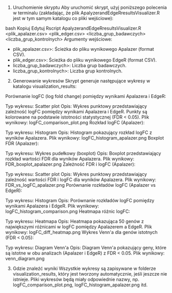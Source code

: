 1. Uruchomienie skryptu
Aby uruchomić skrypt, użyj poniższego polecenia w terminalu (zakładając, że plik ApalyzerandEdgeRresultsVisualizer.R jest w tym samym katalogu co pliki wejściowe):

bash
Kopiuj
Edytuj
Rscript ApalyzerandEdgeRresultsVisualizer.R <plik_apalazer.csv> <plik_edger.csv> <liczba_grup_badawczych> <liczba_grup_kontrolnych>
Argumenty wejściowe:

- plik_apalazer.csv>: Ścieżka do pliku wynikowego Apalazer (format CSV).
- plik_edger.csv>: Ścieżka do pliku wynikowego EdgeR (format CSV).
- liczba_grup_badawczych>: Liczba grup badawczych.
- liczba_grup_kontrolnych>: Liczba grup kontrolnych.

2. Generowanie wykresów
Skrypt generuje następujące wykresy w katalogu visualization_results:

Porównanie logFC (log fold change) pomiędzy wynikami Apalazera i EdgeR:

Typ wykresu: Scatter plot
Opis: Wykres punktowy przedstawiający zależność logFC pomiędzy wynikami Apalazera i EdgeR. Punkty są kolorowane na podstawie istotności statystycznej (FDR < 0.05).
Plik wynikowy: logFC_comparison_plot.png
Rozkład logFC (Apalazer):

Typ wykresu: Histogram
Opis: Histogram pokazujący rozkład logFC z wyników Apalazera.
Plik wynikowy: logFC_histogram_apalazer.png
Boxplot FDR (Apalazer):

Typ wykresu: Wykres pudełkowy (boxplot)
Opis: Boxplot przedstawiający rozkład wartości FDR dla wyników Apalazera.
Plik wynikowy: FDR_boxplot_apalazer.png
Zależność FDR i logFC (Apalazer):

Typ wykresu: Scatter plot
Opis: Wykres punktowy przedstawiający zależność wartości FDR i logFC dla wyników Apalazera.
Plik wynikowy: FDR_vs_logFC_apalazer.png
Porównanie rozkładów logFC (Apalazer vs EdgeR):

Typ wykresu: Histogram
Opis: Porównanie rozkładów logFC pomiędzy wynikami Apalazera i EdgeR.
Plik wynikowy: logFC_histogram_comparison.png
Heatmapa różnic logFC:

Typ wykresu: Heatmapa
Opis: Heatmapa pokazująca 50 genów z największymi różnicami w logFC pomiędzy Apalazerem a EdgeR.
Plik wynikowy: logFC_diff_heatmap.png
Wykres Venn'a dla genów istotnych (FDR < 0.05):

Typ wykresu: Diagram Venn'a
Opis: Diagram Venn'a pokazujący geny, które są istotne w obu analizach (Apalazer i EdgeR) z FDR < 0.05.
Plik wynikowy: venn_diagram.png

3. Gdzie znaleźć wyniki
Wszystkie wykresy są zapisywane w folderze visualization_results, który jest tworzony automatycznie, jeśli jeszcze nie istnieje. Pliki wykresów będą miały odpowiednie nazwy, np. logFC_comparison_plot.png, logFC_histogram_apalazer.png itd.